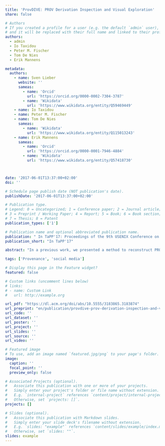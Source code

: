 ```yaml
---
title: 'ProvDIVE: PROV Derivation Inspection and Visual Exploration'
share: false

# Authors
# If you created a profile for a user (e.g. the default `admin` user), write the username (folder name) here
# and it will be replaced with their full name and linked to their profile.
authors:
  - admin
  - Io Taxidou
  - Peter M. Fischer
  - Tom De Nies
  - Erik Mannens

metadata:
  authors:
    - name: Sven Lieber
      website: ''
      sameas:
        - name: 'Orcid'
          url: 'https://orcid.org/0000-0002-7304-3787'
        - name: 'Wikidata'
          url: 'https://www.wikidata.org/entity/Q59469449'
    - name: Io Taxidou
    - name: Peter M. Fischer
    - name: Tom De Nies
      sameas:
        - name: 'Wikidata'
          url: 'https://www.wikidata.org/entity/Q115013243'
    - name: Erik Mannens
      sameas:
        - name: 'Orcid'
          url: 'https://orcid.org/0000-0001-7946-4884'
        - name: 'Wikidata'
          url: 'https://www.wikidata.org/entity/Q57418730'



date: '2017-06-01T13:37:00+02:00'
doi: ''

# Schedule page publish date (NOT publication's date).
publishDate: '2017-06-01T13:37:00+02:00'

# Publication type.
# Legend: 0 = Uncategorized; 1 = Conference paper; 2 = Journal article;
# 3 = Preprint / Working Paper; 4 = Report; 5 = Book; 6 = Book section;
# 7 = Thesis; 8 = Patent
publication_types: ['1']

# Publication name and optional abbreviated publication name.
publication: " In TaPP'17: Proceedings of the 9th USENIX Conference on Theory and Practice of Provenance"
publication_short: "In TaPP'17"

abstract: "In a previous work, we presented a method to reconstruct PROV derivations from short social media messages. This method can capture a wide range of information spreading (and thus influence) among users, from explicit attribution like quoting to implicit means like content similarity. When applying this method to real-life datasets containing several million messages (e.g., a popular event), we are creating derivations in the same order of magnitude. To assess the provenance, it is useful to manually inspect the overall structure, the individual derivations and the users involved. Such tasks can be supported well by visualization techniques, yet thousands to millions of nodes are notoriously difficult to visualize."

tags: ['Provenance', 'social media']

# Display this page in the Feature widget?
featured: false

# Custom links (uncomment lines below)
# links:
# - name: Custom Link
#   url: http://example.org

url_pdf: "https://dl.acm.org/doi/abs/10.5555/3183865.3183874"
url_preprint: "en/publication/provdive-prov-derivation-inspection-and-visual-exploration.pdf"
url_code: ''
url_dataset: ''
url_poster: ''
url_project: ''
url_slides: ''
url_source: ''
url_video: ''

# Featured image
# To use, add an image named `featured.jpg/png` to your page's folder.
image:
  caption: ''
  focal_point: ''
  preview_only: false

# Associated Projects (optional).
#   Associate this publication with one or more of your projects.
#   Simply enter your project's folder or file name without extension.
#   E.g. `internal-project` references `content/project/internal-project/index.md`.
#   Otherwise, set `projects: []`.
projects: []

# Slides (optional).
#   Associate this publication with Markdown slides.
#   Simply enter your slide deck's filename without extension.
#   E.g. `slides: "example"` references `content/slides/example/index.md`.
#   Otherwise, set `slides: ""`.
slides: example
---
```


